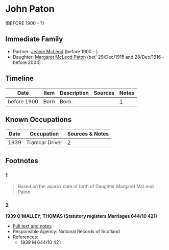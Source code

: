 ﻿---
layout: person
subject_key: i5211114
permalink: /people/i5211114
---

# John Paton
(BEFORE 1900 - ?)

## Immediate Family

* Partner: [Jeanie McLeod](./@70248352@-jeanie-mcleod-b1900-d.md) (before 1900 - )
* Daughter: [Margaret McLeod Paton](./@56209708@-margaret-mcleod-paton-b1915-12-29~1916-12-28-d2004.md) (bet' 29/Dec/1915 and 28/Dec/1916 - before 2004)

## Timeline

Date | Item | Description | Sources | Notes
---|---|---|---|---
before 1900 | Born | Born. |  | [1](#1)

## Known Occupations

Date | Occupation | Sources & Notes
---|---|---
1939 | Tramcar Driver | [2](#2)

## Footnotes

### 1

> Based on the approx date of birth of Daughter Margaret McLeod Paton
>


### 2

**1939 O'MALLEY, THOMAS (Statutory registers Marriages 644/10 421)**

* [Full text and notes](../sources/@89657505@-1939-o'malley,-thomas-statutory-registers-marriages-644-10-421-.md)
* Responsible Agency: National Records of Scotland
* References: 
  * 1939 M 644/10 421

